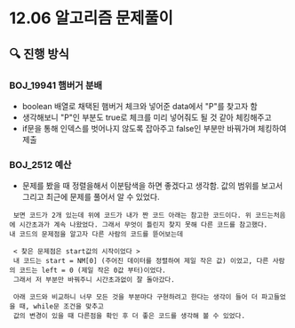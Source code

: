 # 12.06 알고리즘 문제풀이

## 🔍 진행 방식

### BOJ_19941 햄버거 분배

- boolean 배열로 채택된 햄버거 체크와 넣어준 data에서 "P"를 찾고자 함 
- 생각해보니 "P"인 부분도 true로 체크를 미리 넣어줘도 될 것 같아 체킹해주고
- if문을 통해 인덱스를 벗어나지 않도록 잡아주고 false인 부분만 바꿔가며 체킹하여 제출


### BOJ_2512 예산

- 문제를 봤을 때 정렬을해서 이분탐색을 하면 좋겠다고 생각함. 값의 범위를 보고서 그리고 최근에 문제를 풀어서 알 수 있었다.

```
 보면 코드가 2개 있는데 위에 코드가 내가 짠 코드 아래는 참고한 코드이다. 위 코드는처음에 시간초과가 계속 나왔었다. 그래서 무엇이 틀린지 찾지 못해 다른 코드를 참고했다.
내 코드의 문제점을 알고자 다른 사람의 코드를 뜯어보는데 
 
 < 찾은 문제점은 start값의 시작이었다 >
 내 코드는 start = NM[0] (주어진 데이터를 정렬하여 제일 작은 값) 이었고, 다른 사람의 코드는 left = 0 (제일 작은 0값 부터)이었다.
 그래서 저 부분만 바꿔주니 시간초과없이 잘 돌아갔다.
 
 아래 코드와 비교하니 너무 모든 것을 부분마다 구현하려고 한다는 생각이 들어 더 파고들었을 때, while문 조건을 맞추고
 값의 변경이 있을 때 다른점을 확인 후 더 좋은 코드를 생각해 볼 수 있었다.
```